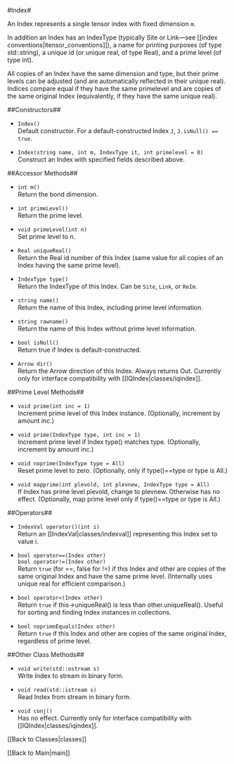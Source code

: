 #Index#

An Index represents a single tensor index with fixed dimension `m`.

In addition an Index has an IndexType (typically Site or Link&mdash;see [[index conventions|itensor_conventions]]),
a name for printing purposes (of type std::string), a unique id (or unique real, of type Real), and a prime level (of type int).

All copies of an Index have the same dimension and type, but their prime levels can be adjusted 
(and are automatically reflected in their unique real).
Indices compare equal if they have the same primelevel and are copies of the same original Index (equivalently, if they have the same unique real).


##Constructors##

* `Index()` <br/> Default constructor. For a default-constructed Index `J`, `J.isNull() == true`.

* `Index(string name, int m, IndexType it, int primelevel = 0)` <br/> Construct an Index with specified fields described above.


##Accessor Methods##

* `int m()` <br/> Return the bond dimension.

* `int primeLevel()` <br/> Return the prime level.

* `void primeLevel(int n)` <br/> Set prime level to n.

* `Real uniqueReal()` <br/> Return the Real id number of this Index (same value for all copies of an Index having the same prime level).

* `IndexType type()` <br/> Return the IndexType of this Index. Can be `Site`, `Link`, or `ReIm`.

* `string name()` <br/> Return the name of this Index, including prime level information.

* `string rawname()` <br/> Return the name of this Index without prime level information.

* `bool isNull()` <br/> Return true if Index is default-constructed.

* `Arrow dir()` <br/> Return the Arrow direction of this Index. Always returns Out. Currently only for interface compatibility with [[IQIndex|classes/iqindex]].


##Prime Level Methods##

* `void prime(int inc = 1)` <br/> Increment prime level of this Index instance. (Optionally, increment by amount inc.)

* `void prime(IndexType type, int inc = 1)` <br/> Increment prime level if Index type() matches type. (Optionally, increment by amount inc.)

* `void noprime(IndexType type = All)` <br/> Reset prime level to zero. (Optionally, only if type()==type or type is All.)

* `void mapprime(int plevold, int plevnew, IndexType type = All)` <br/> If Index has prime level plevold, change to plevnew. Otherwise has no effect. (Optionally, map prime level only if type()==type or type is All.)

##Operators##

* `IndexVal operator()(int i)` <br/> Return an [[IndexVal|classes/indexval]] representing this Index set to value i.

* `bool operator==(Index other)` <br/> `bool operator!=(Index other)` <br/> Return `true` (for ==, false for !=) if this Index and other are copies of the same original Index and have the same prime level. (Internally uses unique real for efficient comparison.)

* `bool operator<(Index other)` <br/> Return `true` if this->uniqueReal() is less than other.uniqueReal(). Useful for sorting and finding Index instances in collections.

* `bool noprimeEquals(Index other)` <br/> Return `true` if this Index and other are copies of the same original Index, regardless of prime level.

##Other Class Methods##

* `void write(std::ostream s)` <br/> Write Index to stream in binary form.

* `void read(std::istream s)` <br/> Read Index from stream in binary form.

* `void conj()` <br/> Has no effect. Currently only for interface compatibility with [[IQIndex|classes/iqindex]].

[[Back to Classes|classes]]

[[Back to Main|main]]

